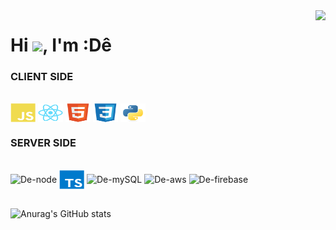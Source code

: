 <img align="right" height="590em" src="https://raw.githubusercontent.com/gist/Denise4U/1a09799df0a353515cae0c35df43613b/raw/22dccca8d25818c31e3ff6e045af3a829a8dea5d/cardperfil-update.svg"/>
<h1 align="left">Hi <img src="https://raw.githubusercontent.com/kaueMarques/kaueMarques/master/hi.gif" height="30px">, I'm :Dê</h1>

### CLIENT SIDE

<div style="display: inline_block"><br>
  <img align="center" alt="De-Js" height="30" width="40" src="https://raw.githubusercontent.com/devicons/devicon/master/icons/javascript/javascript-plain.svg">
  <img align="center" alt="De-React" height="30" width="40" src="https://raw.githubusercontent.com/devicons/devicon/master/icons/react/react-original.svg">
  <img align="center" alt="De-HTML" height="30" width="40" src="https://raw.githubusercontent.com/devicons/devicon/master/icons/html5/html5-original.svg">
  <img align="center" alt="De-CSS" height="30" width="40" src="https://raw.githubusercontent.com/devicons/devicon/master/icons/css3/css3-original.svg">
  <img align="center" alt="De-Python" height="30" width="40" src="https://raw.githubusercontent.com/devicons/devicon/master/icons/python/python-original.svg">
  
</div>

### SERVER SIDE
<div style="display: inline_block"><br>
<img align="center" alt="De-node" height="30" width="40" src="https://raw.githubusercontent.com/gist/Denise4U/3f6a754cd103911cdb98d8e8e889da3d/raw/746541f29983a63a503b9a09051d90124dd25922/NODE.svg">
<img align="center" alt="De-Ts" height="30" width="40" src="https://raw.githubusercontent.com/devicons/devicon/master/icons/typescript/typescript-plain.svg">
<img align="center" alt="De-mySQL" height="30" width="60" src="https://raw.githubusercontent.com/gist/Denise4U/0b69d26bcff223d4ce8f171d1fb9bb33/raw/dd8bd3eeb3a92125886c4b9ff0a3aa4ca5e77336/mysql.svg">
<img align="center" alt="De-aws" height="30" width="40" src="https://raw.githubusercontent.com/gist/Denise4U/140f7ca3d6d8f263900fcf2b437d3ad8/raw/110470a40091fd91fd7f7ffd0618a7db6c68d526/AWS.svg">
<img align="center" alt="De-firebase" height="30" width="40" src="https://raw.githubusercontent.com/gist/Denise4U/702177f3fe3f7007e6b1cf420e967d10/raw/11dbe6e49fea7d52d2e7c1e4e97756f68e047817/firebase.svg">
</div>

</br>

![Anurag's GitHub stats](https://github-readme-stats.vercel.app/api?username=Denise4U&show_icons=true&theme=radical)



